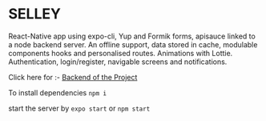 # SELLEY
React-Native app using expo-cli, Yup and Formik forms, apisauce linked to a node backend server. An offline support, data stored in cache, modulable components hooks and personalised routes. Animations with Lottie. Authentication, login/register, navigable screens and notifications.


 Click here for :-   [Backend of the Project](https://github.com/himansh-gjr/SELLEY-Backend---Node)


To install dependencies `npm i`


start the server by `expo start` or `npm start`
